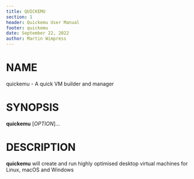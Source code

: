 ```yaml
---
title: QUICKEMU
section: 1
header: Quickemu User Manual
footer: quickemu
date: September 22, 2022
author: Martin Wimpress
---
```


# NAME

quickemu - A quick VM builder and manager

# SYNOPSIS

**quickemu** [*OPTION*]...

# DESCRIPTION

**quickemu** will create and run highly optimised desktop virtual machines for Linux,
macOS and Windows

